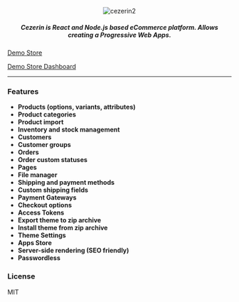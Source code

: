 <p align="center">
  <img src="https://cezerin.org/assets/images/shortcut.png" alt="cezerin2" />
</p>
<h5 align="center">
Cezerin is React and Node.js based eCommerce platform. Allows creating a Progressive Web Apps.
</h5>

[Demo Store](https://demo.cezerin.net)

[Demo Store Dashboard](https://admin.cezerin.net)

---

### Features

- **Products (options, variants, attributes)**
- **Product categories**
- **Product import**
- **Inventory and stock management**
- **Customers**
- **Customer groups**
- **Orders**
- **Order custom statuses**
- **Pages**
- **File manager**
- **Shipping and payment methods**
- **Custom shipping fields**
- **Payment Gateways**
- **Checkout options**
- **Access Tokens**
- **Export theme to zip archive**
- **Install theme from zip archive**
- **Theme Settings**
- **Apps Store**
- **Server-side rendering (SEO friendly)**
- **Passwordless**

### License

MIT
